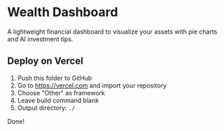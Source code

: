 # Wealth Dashboard

A lightweight financial dashboard to visualize your assets with pie charts and AI investment tips.

## Deploy on Vercel

1. Push this folder to GitHub
2. Go to https://vercel.com and import your repository
3. Choose "Other" as framework
4. Leave build command blank
5. Output directory: `./`

Done!

